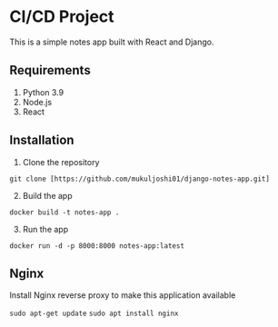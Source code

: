 # CI/CD Project
This is a simple notes app built with React and Django.

## Requirements
1. Python 3.9
2. Node.js
3. React

## Installation
1. Clone the repository
```
git clone [https://github.com/mukuljoshi01/django-notes-app.git]
```

2. Build the app
```
docker build -t notes-app .
```

3. Run the app
```
docker run -d -p 8000:8000 notes-app:latest
```

## Nginx

Install Nginx reverse proxy to make this application available

`sudo apt-get update`
`sudo apt install nginx`
